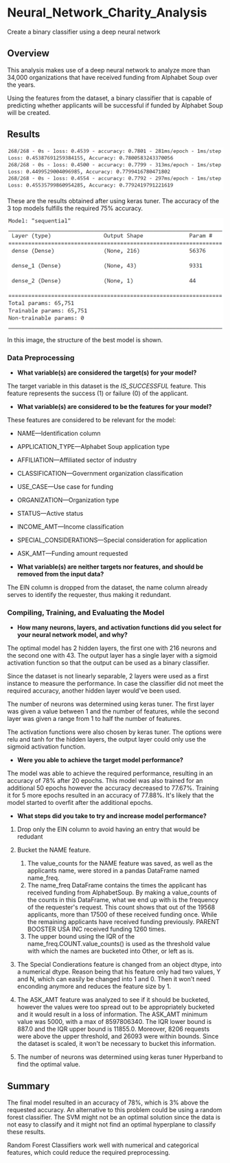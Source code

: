 # Neural_Network_Charity_Analysis
Create a binary classifier using a deep neural network

## Overview

This analysis makes use of a deep neural network to analyze more than 34,000 organizations that have received funding from Alphabet Soup over the years. 

Using the features from the dataset, a binary classifier that is capable of predicting whether applicants will be successful if funded by Alphabet Soup will be created.

## Results

![Best_Model_Results](/images/Top_3_Models.png)

These are the results obtained after using keras tuner. The accuracy of the 3 top models fulfills the required 75% accuracy.

![Best_Model_Summary](/images/Top_Model_HP.png)

In this image, the structure of the best model is shown.

### Data Preprocessing

* **What variable(s) are considered the target(s) for your model?**

The target variable in this dataset is the *IS_SUCCESSFUL* feature. This feature represents the success (1) or failure (0) of the applicant.

* **What variable(s) are considered to be the features for your model?**

These features are considered to be relevant for the model:

* NAME—Identification column
* APPLICATION_TYPE—Alphabet Soup application type
* AFFILIATION—Affiliated sector of industry
* CLASSIFICATION—Government organization classification
* USE_CASE—Use case for funding
* ORGANIZATION—Organization type
* STATUS—Active status
* INCOME_AMT—Income classification
* SPECIAL_CONSIDERATIONS—Special consideration for application
* ASK_AMT—Funding amount requested

* **What variable(s) are neither targets nor features, and should be removed from the input data?**

The EIN column is dropped from the dataset, the name column already serves to identify the requester, thus making it redundant.

### Compiling, Training, and Evaluating the Model

* **How many neurons, layers, and activation functions did you select for your neural network model, and why?**

The optimal model has 2 hidden layers, the first one with 216 neurons and the second one with 43. The output layer has a single layer with a sigmoid activation function so that the output can be used as a binary classifier.

Since the dataset is not linearly separable, 2 layers were used as a first instance to measure the performance. In case the classifier did not meet the required accuracy, another hidden layer would've been used.

The number of neurons was determined using keras tuner. The first layer was given a value between 1 and the number of features, while the second layer was given a range from 1 to half the number of features. 

The activation functions were also chosen by keras tuner. The options were relu and tanh for the hidden layers, the output layer could only use the sigmoid activation function. 

* **Were you able to achieve the target model performance?**

The model was able to achieve the required performance, resulting in an accuracy of 78% after 20 epochs. This model was also trained for an additional 50 epochs however the accuracy decreased to 77.67%. Training it for 5 more epochs resulted in an accuracy of 77.88%. It's likely that the model started to overfit after the additional epochs.

* **What steps did you take to try and increase model performance?**

1. Drop only the EIN column to avoid having an entry that would be redudant

2. Bucket the NAME feature. 
    1. The value_counts for the NAME feature was saved, as well as the applicants name, were stored in a pandas DataFrame named name_freq.
    2. The name_freq DataFrame contains the times the applicant has received funding from AlphabetSoup. By making a value_counts of the counts in this DataFrame, what we end up with is the frequency of the requester's request. This count shows that out of the 19568 applicants, more than 17500 of these received funding once. While the remaining applicants have received funding previously. PARENT BOOSTER USA INC received funding 1260 times. 
    3. The upper bound using the IQR of the name_freq.COUNT.value_counts() is used as the threshold value with which the names are bucketed into Other, or left as is.

3. The Special Condierations feature is changed from an object dtype, into a numerical dtype. Reason being that his feature only had two values, Y and N, which can easily be changed into 1 and 0. Then it won't need enconding anymore and reduces the feature size by 1.

4. The ASK_AMT feature was analyzed to see if it should be bucketed, however the values were too spread out to be appropriately bucketed and it would result in a loss of information. The ASK_AMT minimum value was 5000, with a max of 8597806340. The IQR lower bound is 887.0 and the IQR upper bound is 11855.0. Moreover, 8206 requests were above the upper threshold, and 26093 were within bounds. Since the dataset is scaled, it won't be necessary to bucket this information.

5. The number of neurons was determined using keras tuner Hyperband to find the optimal value.

## Summary

The final model resulted in an accuracy of 78%, which is 3% above the requested accuracy. An alternative to this problem could be using a random forest classifier. The SVM might not be an optimal solution since the data is not easy to classify and it might not find an optimal hyperplane to classify these results.

Random Forest Classifiers work well with numerical and categorical features, which could reduce the required preprocessing.
